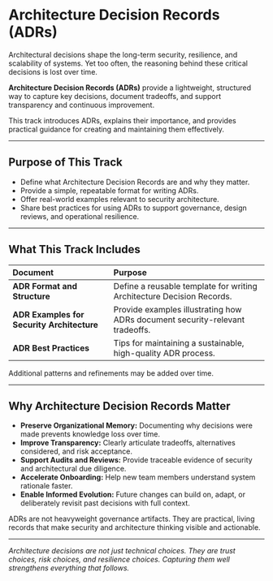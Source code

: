 # Architecture Decision Records (ADRs)

Architectural decisions shape the long-term security, resilience, and scalability of systems. Yet too often, the reasoning behind these critical decisions is lost over time.

**Architecture Decision Records (ADRs)** provide a lightweight, structured way to capture key decisions, document tradeoffs, and support transparency and continuous improvement.

This track introduces ADRs, explains their importance, and provides practical guidance for creating and maintaining them effectively.

---

## Purpose of This Track

- Define what Architecture Decision Records are and why they matter.
- Provide a simple, repeatable format for writing ADRs.
- Offer real-world examples relevant to security architecture.
- Share best practices for using ADRs to support governance, design reviews, and operational resilience.

---

## What This Track Includes

| Document | Purpose |
|:---------|:--------|
| **ADR Format and Structure** | Define a reusable template for writing Architecture Decision Records. |
| **ADR Examples for Security Architecture** | Provide examples illustrating how ADRs document security-relevant tradeoffs. |
| **ADR Best Practices** | Tips for maintaining a sustainable, high-quality ADR process. |

Additional patterns and refinements may be added over time.

---

## Why Architecture Decision Records Matter

- **Preserve Organizational Memory:** Documenting why decisions were made prevents knowledge loss over time.
- **Improve Transparency:** Clearly articulate tradeoffs, alternatives considered, and risk acceptance.
- **Support Audits and Reviews:** Provide traceable evidence of security and architectural due diligence.
- **Accelerate Onboarding:** Help new team members understand system rationale faster.
- **Enable Informed Evolution:** Future changes can build on, adapt, or deliberately revisit past decisions with full context.

ADRs are not heavyweight governance artifacts. They are practical, living records that make security and architecture thinking visible and actionable.

---

*Architecture decisions are not just technical choices. They are trust choices, risk choices, and resilience choices. Capturing them well strengthens everything that follows.*

